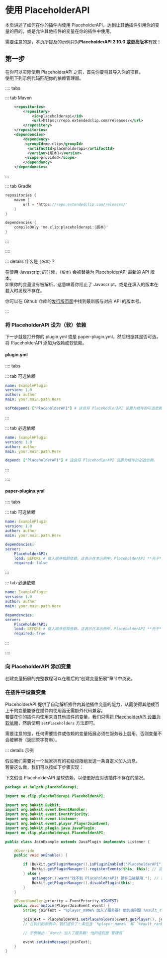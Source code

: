 # 使用 PlaceholderAPI

本页讲述了如何在你的插件内使用 PlaceholderAPI，达到让其他插件引用你的变量的目的，或是允许其他插件的变量在你的插件中使用。

需要注意的是，本页所提及的示例只对**PlaceholderAPI 2.10.0 或更高版本**有效！

## 第一步

在你可以实际使用 PlaceholderAPI 之前，首先你要将其导入你的项目。  
使用下列示例代码匹配你的依赖管理器。

:::: tabs

::: tab Maven 
``` XML [pom.xml]
    <repositories>
        <repository>
            <id>placeholderapi</id>
            <url>https://repo.extendedclip.com/releases/</url>
        </repository>
    </repositories>
    <dependencies>
        <dependency>
         <groupId>me.clip</groupId>
          <artifactId>placeholderapi</artifactId>
          <version>{版本}</version>
         <scope>provided</scope>
        </dependency>
    </dependencies>
```
:::

::: tab Gradle
``` Kotlin [build.gradle]
repositories {
    maven {
        url = 'https://repo.extendedclip.com/releases/'
    }
}

dependencies {
    compileOnly 'me.clip:placeholderapi:{版本}'
}
```
:::

::::

::: details 什么是 `{版本}`？

在使用 Javascript 的时候，`{版本}` 会被替换为 PlaceholderAPI 最新的 API 版本。  
如果你的变量没有被解析，这意味着你阻止了 Javascript，或是在填入的版本在载入时发现不存在。

你可以在 Github 仓库的[发行版页面](https://github.com/PlaceholderAPI/PlaceholderAPI/releases)中找到最新版与对应 API 的版本号。

:::

### 将 PlaceholderAPI 设为（软）依赖

下一步就是打开你的 plugin.yml 或是 paper-plugin.yml，然后根据其是否可选，将 PlaceholderAPI 添加为依赖或软依赖。

#### plugin.yml

:::: tabs

::: tab 可选依赖

``` YAML [plugin.yml]
name: ExamplePlugin
version: 1.0
author: author
main: your.main.path.Here

softdepend: ["PlaceholderAPI"] # 这会将 PlacehodlerAPI 设置为插件的可选依赖。
```

:::

::: tab 必选依赖

``` YAML [plugin.yml]
name: ExamplePlugin
version: 1.0
author: author
main: your.main.path.Here

depend: ["PlaceholderAPI"] # 这会将 PlacehodlerAPI 设置为插件的必选依赖。
```

::: 

::::

#### paper-plugins.yml

:::: tabs

::: tab 可选依赖

``` YAML [paper-plugin.yml]
name: ExamplePlugin
version: 1.0
author: author
main: your.main.path.Here

dependencies:
server:
    PlaceholderAPI:
    load: BEFORE # 载入顺序依照依赖。这表示在本示例中，PlaceholderAPI **先于**你的插件载入。
    required: false
```

::: 

::: tab 必选依赖

``` YAML [paper-plugin.yml]
name: ExamplePlugin
version: 1.0
author: author
main: your.main.path.Here

dependencies:
server:
    PlaceholderAPI:
    load: BEFORE # 载入顺序依照依赖。这表示在本示例中，PlaceholderAPI **先于**你的插件载入。
    required: true
```
:::

::::

### 向 PlaceholderAPI 添加变量

创建变量拓展的完整教程可以在稍后的“创建变量拓展”章节中浏览。

### 在插件中设置变量

PlaceholderAPI 提供了自动解析插件内其他插件变量的能力，从而使得其他成百上千的变量能够在插件内使用而无需额外代码兼容。  
若要在你的插件内使用来自其他插件的变量，我们只需[将 PlaceholderAPI 设置为软依赖](#将-placeholderapi-设为软依赖)，然后使用 `setPlaceholders` 方法即可。

需要注意的是，任何需要插件或依赖的变量拓展必须在服务器上启用，否则变量不会被解析（返回原字符串）。

::: details 示例

假设我们需要对一个玩家拥有的初级权限组发送一条自定义加入消息。  
若要这么做，我们可以按如下步骤实现：

下文假设 PlaceholderAPI 是软依赖，以便更好应对该插件不存在的情况。

``` Java [JoinExample.java]
package at.helpch.placeholderapi;

import me.clip.placeholderapi.PlaceholderAPI;

import org.bukkit.Bukkit;
import org.bukkit.event.EventHandler;
import org.bukkit.event.EventPriority;
import org.bukkit.event.Listener;
import org.bukkit.event.player.PlayerJoinEvent;
import org.bukkit.plugin.java.JavaPlugin;
import me.clip.placeholderapi.PlaceholderAPI;

public class JoinExample extends JavaPlugin implements Listener {

    @Override
    public void onEnable() {

        if (Bukkit.getPluginManager().isPluginEnabled("PlaceholderAPI")) {
            Bukkit.getPluginManager().registerEvents(this, this); // 这一步检查 PlaceholderAPI 是否存在并启用，然后注册事件至处理器（见下）
        } else {
            getLogger().warn("找不到 PlaceholderAPI! 插件已被禁用."); // 在 PlaceholderAPI 不存在的情况下弹出问题，并禁用自身
            Bukkit.getPluginManager().disablePlugin(this);
        }
    }

    @EventHandler(priority = EventPriority.HIGHEST)
    public void onJoin(PlayerJoinEvent event) {
        String joinText = "%player_name% 加入了服务器! 他的级别是 %vault_rank%";

        joinText = PlaceholderAPI.setPlaceholders(event.getPlayer(), joinText); // 使用 `PlaceholderAPI.serPlaceholders(Player, String)`，我们可以将给定字符串中的 `%变量%` 解析为对应内容，条件为对应变量拓展存在且返回非空字符串。
        // 在我们的示例中，我们提供了一条包含 `%player_name%` 和 `%vault_rank%` 变量的字符串，需要安装 Player 和 Vault 变量拓展。

        // 示例输出：`Notch 加入了服务器! 他的级别是 管理员`

        event.setJoinMessage(joinText);
    }
}
```